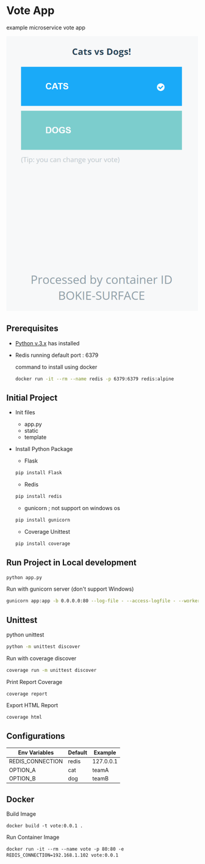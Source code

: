 # Vote App
example microservice vote app 

![img](/ex-vote.svg)

## Prerequisites
- [Python v.3.x](https://www.python.org/) has installed
- Redis running default port : 6379
  
  command to install using docker
  ```bash
  docker run -it --rm --name redis -p 6379:6379 redis:alpine
  ```

## Initial Project

- Init files
  - app.py
  - static
  - template
- Install Python Package
  - Flask

  ```bash
  pip install Flask
  ```
  - Redis
  ```bash
  pip install redis
  ```
  - gunicorn ; not support on windows os
  ```bash
  pip install gunicorn
  ```

  - Coverage Unittest
  ```bash
  pip install coverage
  ```

## Run Project in Local development

  ```bash
  python app.py
  ```

Run with gunicorn server (don't support Windows)

```bash
gunicorn app:app -b 0.0.0.0:80 --log-file - --access-logfile - --workers 4 --keep-alive 0
```

## Unittest

python unittest
```bash
python -m unittest discover
```

Run with coverage discover
```bash
coverage run -m unittest discover
```

Print Report Coverage
```
coverage report
```

Export HTML Report
```bash
coverage html
```


## Configurations

|Env Variables|Default|Example|
|---|---|---|
|REDIS_CONNECTION|redis|127.0.0.1|
|OPTION_A|cat|teamA|
|OPTION_B|dog|teamB|




## Docker

Build Image

```
docker build -t vote:0.0.1 .
```
Run Container Image

```
docker run -it --rm --name vote -p 80:80 -e REDIS_CONNECTION=192.168.1.102 vote:0.0.1
```
